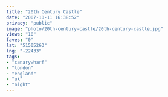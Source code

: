 ```yaml
---
title: "20th Century Castle"
date: "2007-10-11 16:38:52"
privacy: "public"
image: "photo/20th-century-castle/20th-century-castle.jpg"
views: "10"
faves: "0"
lat: "51505263"
lng: "-22433"
tags:
- "canarywharf"
- "london"
- "england"
- "uk"
- "night"
---
```


